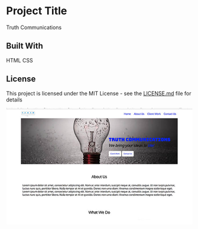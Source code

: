 # Project Title

Truth Communications


## Built With

HTML
CSS


## License

This project is licensed under the MIT License - see the [LICENSE.md](LICENSE.md) file for details



![Alt text](images/readme-screenshots.jpg?raw=true "Truth Communications")
